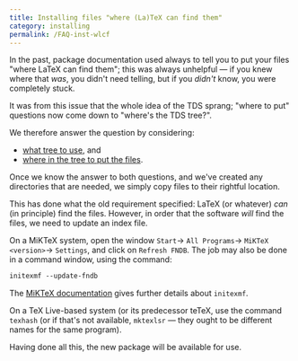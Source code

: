 ```yaml
---
title: Installing files "where (La)TeX can find them"
category: installing
permalink: /FAQ-inst-wlcf
---
```


In the past, package documentation used always to tell you to put your
files "where LaTeX can find them"; this was always unhelpful&nbsp;&mdash;
if you knew where that _was_, you didn't need telling, but if you
_didn't_ know, you were completely stuck.

It was from this issue that the whole idea of the TDS sprang;
"where to put" questions now come down to
"where's the TDS tree?".

We therefore answer the question by considering:
  

-  [what tree to use](FAQ-what-TDS), and
-  [where in the tree to put the files](FAQ-install-where).

Once we know the answer to both questions, and we've created any
directories that are needed, we simply copy files to their rightful
location.

This has done what the old requirement specified: LaTeX (or
whatever) _can_ (in principle) find the files.  However, in order
that the software _will_ find the files, we need to update an
index file.

On a MiKTeX system, open the window
  `Start`&rarr;
  `All Programs`&rarr;
  `MiKTeX <version>`&rarr;
  `Settings`,
and click on `Refresh FNDB`.
The job may also be done in a command window, using the command:
```latex
initexmf --update-fndb
```
The 
[MiKTeX documentation](http://docs.miktex.org/manual/initexmf.html)
gives further details about `initexmf`.

On a TeX&nbsp;Live-based system (or its predecessor teTeX, use the command
`texhash` (or if that's not available, `mktexlsr`&nbsp;&mdash;
they ought to be different names for the same program).

Having done all this, the new package will be available for use.

